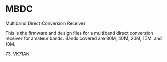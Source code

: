 # MBDC
Multiband Direct Conversion Receiver

This is the firmware and design files for a multiband direct conversion receiver for amateur bands. Bands covered are 80M, 40M, 20M, 15M, and 10M.

73, VK7IAN
